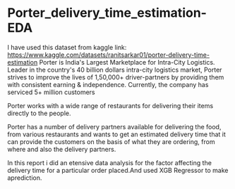 # Porter_delivery_time_estimation-EDA
I have used this dataset from kaggle link: https://www.kaggle.com/datasets/ranitsarkar01/porter-delivery-time-estimation
Porter is India's Largest Marketplace for Intra-City Logistics. Leader in the country's 40 billion dollars intra-city logistics market, Porter strives to improve the lives of 1,50,000+ driver-partners by providing them with consistent earning & independence. Currently, the company has serviced 5+ million customers

Porter works with a wide range of restaurants for delivering their items directly to the people.

Porter has a number of delivery partners available for delivering the food, from various restaurants and wants to get an estimated delivery time that it can provide the customers on the basis of what they are ordering, from where and also the delivery partners.

In this report i did an etensive data analysis for the factor affecting the delivery time for a particular order placed.And used XGB Regressor to make aprediction.

